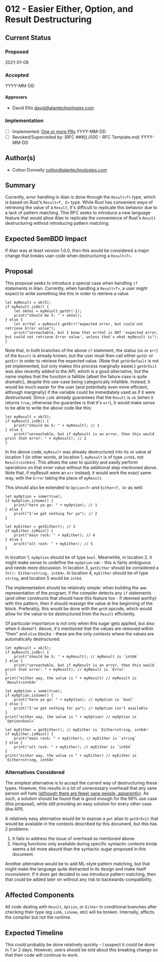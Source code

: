 # 012 - Easier Either, Option, and Result Destructuring

## Current Status

### Proposed

2021-01-08

### Accepted

YYYY-MM-DD

#### Approvers

- David Ellis david@alantechnologies.com

### Implementation

- [ ] Implemented: [One or more PRs](https://github.com/alantech/alan/some-pr-link-here) YYYY-MM-DD
- [ ] Revoked/Superceded by: [RFC ###](./000 - RFC Template.md) YYYY-MM-DD

## Author(s)

- Colton Donnelly <colton@alantechnologies.com>

## Summary

Currently, error handling in Alan is done through the `Result<T>` type, which is based on Rust's `Result<T, E>` type.
While Rust has convenient ways of retrieving the value of a `Result`, it's difficult to replicate this behavior due to a lack of pattern matching.
This RFC seeks to introduce a new language feature that would allow Alan to replicate the convenience of Rust's `Result` destructuring without introducing pattern matching.

## Expected SemBDD Impact

If Alan was at least version 1.0.0, then this would be considered a major change that breaks user code when destructuring a `Result<T>`.

## Proposal

This proposal seeks to introduce a special case when handling `if` statements in Alan.
Currently, when handling a `Result<T>`, a user might expect to write something like this in order to retrieve a value.
```
let myResult = ok(5);
if myResult.isOk() {
	let okVal = myResult.getOr(-1);
	print("should be 5: " + okVal);
} else {
	let errVal = myResult.getErr("expected error, but could not retrieve Error value");
	print("unreachable, but I know that errVal is NOT 'expected error, but could not retrieve Error value', unless that's what myResult is");
}
```

Note that, in both branches of the above `if` statement, the status (`ok` or `err`) of the `Result` is already known, but the user must then call either `getOr` or `getErr` in order to retrieve the expected value.
(Note that `getOrDefault` is not yet implemented, but only makes this process marginally easier.)
`getOrExit` was also recently added to the API, which is a good alternative, but the name implies that the function is fallible (albeit the failure case is quite dramatic), despite this use-case being categorically infallible.
Instead, it would be much easier for the user (and potentially even more efficient, although marginally) if the variable could be immediately used as if it were destructured.
Since `isOk` already guarantees that the `Result` is `ok` (when it returns `true`, otherwise the guarantee is that it's `err`), it would make sense to be able to write the above code like this:
```
let myResult = ok(5);
if myResult.isOk() {
	print("should be 5: " + myResult); // 1
} else {
	print("unreachable, but if myResult is an error, then this would print that error: " + myResult); // 2
}
```

In the above code, `myResult` was already destructured into its `ok` value at location 1
(in other words, at location 1, `myResult` is of type `int64`, not `Result<int64>`).
This allows the user to quickly and easily perform operations on that inner value without the additional step mentioned above.
Note that, if myResult were an `err` instead, it would work the exact same way, with the `Error` taking the place of `myResult`.

This should also be extended to `Option<T>` and `Either<T, U>` as well:
```
let myOption = some(true);
if myOption.isSome() {
	print("here ya go: " + myOption); // 1
} else {
	print("I've got nothing for ya"); // 2
}

let myEither = getEither(); // 3
if myEither.isMain() {
	print("main rock: " + myEither); // 4
} else {
	print("alt rock: " + myEither); // 5
}
```

In location 1, `myOption` should be of type `bool`.
Meanwhile, in location 2, it might make sense to undefine the `myOption` var - this is fairly ambiguous and needs more discussion.
In location 3, `getEither` should be considered a `fn(): Either<string, int64>`.
In location 4, `myEither` should be of type `string`, and location 5 would be `int64`.

The implementation should be relatively simple: when building the `amm` representation of the program, if the compiler detects any `if` statements (and other constructs that should have this feature too - if deemed worthy) with this pattern, then it should reassign the value at the beginning of the block.
Preferably, this would be done with the `getR` opcode, which would allow for the value to be destructured from the `Result` efficiently.

Of particular importance is not only when this sugar gets applied, but also when it doesn't.
Above, it's mentioned that the values are removed within "then" and `else` blocks - these are the only contexts where the values are automatically destructured.
```
let myResult = ok(5);
if myResult.isOk() {
	print("should be 5: " + myResult); // myResult is `int64`
} else {
	print("unreachable, but if myResult is an error, then this would print that error: " + myResult); // myResult is `Error`
}
print("either way, the value is " + myResult) // myResult is `Result<int64>`

let myOption = some(true);
if myOption.isSome() {
	print("here ya go: " + myOption); // myOption is `bool`
} else {
	print("I've got nothing for ya"); // myOption isn't available
}
print("either way, the value is " + myOption) // myOption is `Option<bool>`

let myEither = getEither(); // myEither is `Either<string, int64>`
if myEither.isMain() {
	print("main rock: " + myEither); // myEither is `string`
} else {
	print("alt rock: " + myEither); // myEither is `int64`
}
print("either way, the value is " + myEither) // myEither is `Either<string, int64>`
```

### Alternatives Considered

The simplest alternative is to accept the current way of destructuring these types.
However, this results in a lot of unnecessary overhead that any sane person will hate [(although there are fewer sane people, apparently)](https://github.com/golang/go/issues/32437).
As such, a solution should be found that is good enough for the 99% use case (this proposal), while still providing an easy solution for every other case (the API).

A relatively easy alternative would be to expose a `get` alias to `getOrExit` that would be available in the contexts described by this document, but this has 2 problems:
1. It fails to address the issue of overhead as mentioned above.
2. Having functions only available during specific syntactic contexts kinda seems a bit more absurd than the syntactic sugar proposed in this document.

Another alternative would be to add ML-style pattern matching, but that might make the language quite distracted in its design and make itself inconsistent.
If it does get decided to use introduce pattern matching, then that could be added later on without any risk to backwards-compatibility.

## Affected Components

All code dealing with `Result`, `Option`, or `Either` in conditional branches after checking their type (eg `isOk`, `isSome`, etc) will be broken.
Internally, affects the compiler but not the runtime.

## Expected Timeline

This could probably be done relatively quickly - I suspect it could be done in 1 or 2 days.
However, users should be told about this breaking change so that their code will continue to work.
